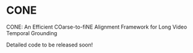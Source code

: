 # CONE
CONE: An Efficient COarse-to-fiNE Alignment Framework for Long Video Temporal Grounding

Detailed code to be released soon!
